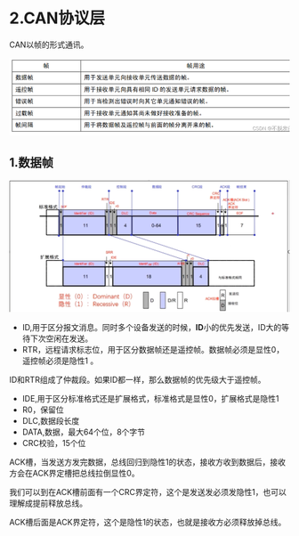 # 2.CAN协议层

CAN以帧的形式通讯。

![](./src/CAN的五种帧.png)

## 1.数据帧

![](./src/数据帧格式.png)

* ID,用于区分报文消息。同时多个设备发送的时候，**ID**小的优先发送，ID大的等待下次空闲在发送。
* RTR，远程请求标志位，用于区分数据帧还是遥控帧。数据帧必须是显性0，遥控帧必须是隐性1 。

ID和RTR组成了仲裁段。如果ID都一样，那么数据帧的优先级大于遥控帧。

* IDE,用于区分标准格式还是扩展格式，标准格式是显性0，扩展格式是隐性1
* R0，保留位
* DLC,数据段长度
* DATA,数据，最大64个位，8个字节
* CRC校验，15个位

ACK槽，当发送方发完数据，总线回归到隐性1的状态，接收方收到数据后，接收方会在ACK界定槽把总线拉倒显性0。

我们可以到在ACK槽前面有一个CRC界定符，这个是发送发必须发隐性1，也可以理解成提前释放总线。

ACK槽后面是ACK界定符，这个是隐性1的状态，也就是接收方必须释放掉总线。